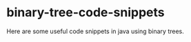 binary-tree-code-snippets
=========================

Here are some useful code snippets in java using binary trees. 
